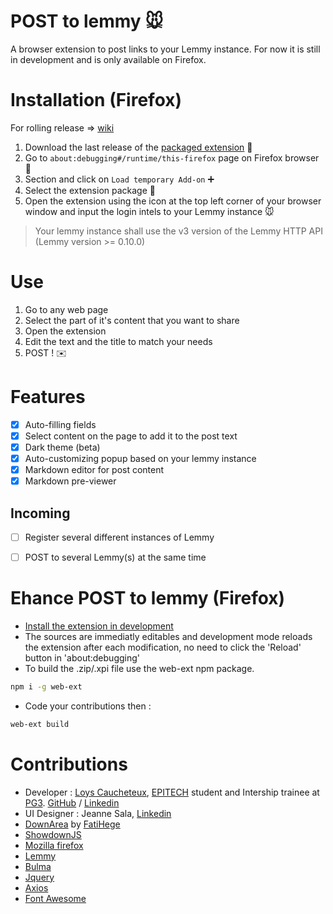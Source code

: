 # POST to lemmy :mouse:

A browser extension to post links to your Lemmy instance.
For now it is still in development and is only available on Firefox.

# Installation (Firefox)
For rolling release => [wiki](https://github.com/NiceOpenSource/posttolemmy/wiki/Install-in-development-on-Mozilla-Firefox)
1. Download the last release of the [packaged extension](https://github.com/NiceOpenSource/posttolemmy/releases/latest) :file_folder:
2. Go to ``about:debugging#/runtime/this-firefox`` page on Firefox browser :bug:
3. Section and click on ```Load temporary Add-on``` :heavy_plus_sign:
4. Select the extension package :open_file_folder:
5. Open the extension using the icon at the top left corner of your browser window and input the login intels to your Lemmy instance :mouse:

> Your lemmy instance shall use the v3 version of the Lemmy HTTP API (Lemmy version >= 0.10.0)

# Use
1. Go to any web page
2. Select the part of it's content that you want to share
3. Open the extension
4. Edit the text and the title to match your needs
5. POST ! :envelope:

# Features
- [x] Auto-filling fields
- [x] Select content on the page to add it to the post text
- [x] Dark theme (beta)
- [x] Auto-customizing popup based on your lemmy instance
- [x] Markdown editor for post content
- [x] Markdown pre-viewer

## Incoming
- [ ] Register several different instances of Lemmy
- [ ] POST to several Lemmy(s) at the same time


# Ehance POST to lemmy (Firefox)
*  [Install the extension in development](https://github.com/NiceOpenSource/posttolemmy/wiki/Install-in-development-on-Mozilla-Firefox)
* The sources are immediatly editables and development mode reloads the extension after each modification, no need to click the 'Reload' button in 'about:debugging'
* To build the .zip/.xpi file use the web-ext npm package.
```bash
npm i -g web-ext
```
* Code your contributions then :
```bash
web-ext build
```

# Contributions
* Developer : [Loys Caucheteux](https://cv.loys.me), [EPITECH](https://github.com/Epitech) student and Intership trainee at [PG3](https://github.com/pg3io). [GitHub](https://github.com/gummyWalrus) / [Linkedin](https://www.linkedin.com/in/loys-caucheteux-a99655205/)
* UI Designer : Jeanne Sala, [Linkedin](https://www.linkedin.com/in/jeanne-sala-846a55208/)
* [DownArea](https://github.com/fatihege/downarea) by [FatiHege](https://github.com/fatihege)
* [ShowdownJS](https://github.com/showdownjs/showdown)
* [Mozilla firefox](https://developer.mozilla.org/fr/firefox)
* [Lemmy](https://join-lemmy.org)
* [Bulma](https://bulma.io/)
* [Jquery](https://jquery.com/)
* [Axios](https://www.npmjs.com/package/axios)
* [Font Awesome](https://www.fontawesome.com)
